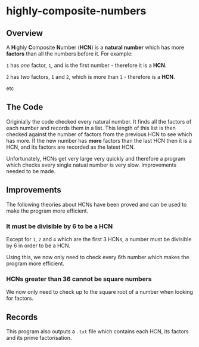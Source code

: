 # highly-composite-numbers

## Overview

A **H**ighly **C**omposite **N**umber (**HCN**) is a **natural number** which has more **factors** than all the numbers before it. 
For example:

`1` has *one* factor, `1`, and is the first number - therefore it is a **HCN**.

`2` has *two* factors, `1` and `2`, which is more than `1` - therefore is a **HCN**.

etc

## The Code

Originially the code checked every natural number. 
It finds all the factors of each number and records them in a list. This length of this list is then checked against the number of factors from the previous HCN to see which has more.
If the new number has **more** factors than the last HCN then it is a HCN, and its factors are recorded as the latest HCN.

Unfortunately, HCNs get very large very quickly and therefore a program which checks every single natual number is very slow.
Improvements needed to be made.

## Improvements

The following theories about HCNs have been proved and can be used to make the program more efficient.

### It must be divisible by 6 to be a HCN

Except for `1`, `2` and `4` which are the first 3 HCNs, a number must be divisible by 6 in order to be a HCN. 

Using this, we now only need to check every 6th number which makes the program more efficient.

### HCNs greater than 36 cannot be square numbers

We now only need to check up to the square root of a number when looking for factors.

## Records

This program also outputs a `.txt` file which contains each HCN, its factors and its prime factorisation.
